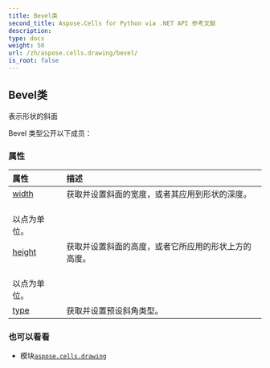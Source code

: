 ```yaml
---
title: Bevel类
second_title: Aspose.Cells for Python via .NET API 参考文献
description:
type: docs
weight: 50
url: /zh/aspose.cells.drawing/bevel/
is_root: false
---
```

## Bevel类
表示形状的斜面



Bevel 类型公开以下成员：

### 属性
|属性|描述|
| :- | :- |
| [width](/cells/python-net/zh/aspose.cells.drawing/bevel/width) |获取并设置斜面的宽度，或者其应用到形状的深度。<br/>以点为单位。|
| [height](/cells/python-net/zh/aspose.cells.drawing/bevel/height) |获取并设置斜面的高度，或者它所应用的形状上方的高度。<br/>以点为单位。|
| [type](/cells/python-net/zh/aspose.cells.drawing/bevel/type) |获取并设置预设斜角类型。|



### 也可以看看
* 模块[`aspose.cells.drawing`](..)
